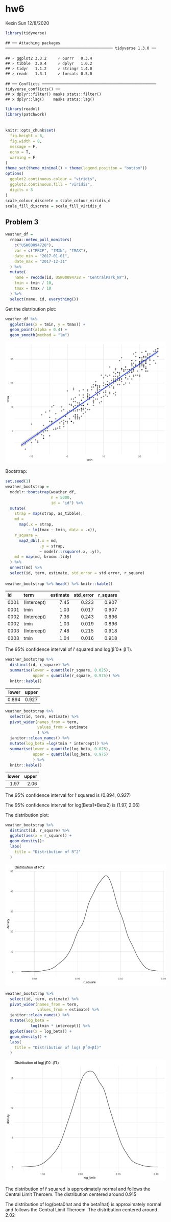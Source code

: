 hw6
================
Kexin Sun
12/8/2020

``` r
library(tidyverse)
```

    ## ── Attaching packages ─────────────────────────────────────────────── tidyverse 1.3.0 ──

    ## ✓ ggplot2 3.3.2     ✓ purrr   0.3.4
    ## ✓ tibble  3.0.4     ✓ dplyr   1.0.2
    ## ✓ tidyr   1.1.2     ✓ stringr 1.4.0
    ## ✓ readr   1.3.1     ✓ forcats 0.5.0

    ## ── Conflicts ────────────────────────────────────────────────── tidyverse_conflicts() ──
    ## x dplyr::filter() masks stats::filter()
    ## x dplyr::lag()    masks stats::lag()

``` r
library(readxl)
library(patchwork)


knitr::opts_chunk$set(
  fig.height = 6,
  fig.width = 8,
  message = F,
  echo = T,
  warning = F
)
theme_set(theme_minimal() + theme(legend.position = "bottom"))
options(
  ggplot2.continuous.colour = "viridis",
  ggplot2.continuous.fill = "viridis",
  digits = 3
)
scale_colour_discrete = scale_colour_viridis_d
scale_fill_discrete = scale_fill_viridis_d
```

## Problem 3

``` r
weather_df =
  rnoaa::meteo_pull_monitors(
    c("USW00094728"),
    var = c("PRCP", "TMIN", "TMAX"),
    date_min = "2017-01-01",
    date_max = "2017-12-31"
  ) %>%
  mutate(
    name = recode(id, USW00094728 = "CentralPark_NY"),
    tmin = tmin / 10,
    tmax = tmax / 10
  ) %>%
  select(name, id, everything())
```

Get the distribution plot:

``` r
weather_df %>%
  ggplot(aes(x = tmin, y = tmax)) +
  geom_point(alpha = 0.4) +
  geom_smooth(method = "lm")
```

![](hw6_files/figure-gfm/unnamed-chunk-3-1.png)<!-- -->

Bootstrap:

``` r
set.seed(1)
weather_bootstrap =
  modelr::bootstrap(weather_df,
                    n = 5000,
                    id = "id") %>%
  mutate(
    strap = map(strap, as_tibble),
    md =
      map(.x = strap,
          ~ lm(tmax ~ tmin, data = .x)),
    r_square =
      map2_dbl(.x = md,
               .y = strap,
               ~ modelr::rsquare(.x, .y)),
    md = map(md, broom::tidy)
  ) %>%
  unnest(md) %>%
  select(id, term, estimate, std_error = std.error, r_square)

weather_bootstrap %>% head() %>% knitr::kable()
```

| id   | term        | estimate | std\_error | r\_square |
| :--- | :---------- | -------: | ---------: | --------: |
| 0001 | (Intercept) |     7.45 |      0.223 |     0.907 |
| 0001 | tmin        |     1.03 |      0.017 |     0.907 |
| 0002 | (Intercept) |     7.36 |      0.243 |     0.896 |
| 0002 | tmin        |     1.03 |      0.019 |     0.896 |
| 0003 | (Intercept) |     7.48 |      0.215 |     0.918 |
| 0003 | tmin        |     1.04 |      0.016 |     0.918 |

The 95% confidence interval of r̂ squared and log(β̂ 0∗ β̂ 1).

``` r
weather_bootstrap %>%
  distinct(id, r_square) %>%
  summarise(lower = quantile(r_square, 0.025),
            upper = quantile(r_square, 0.975)) %>%
  knitr::kable()
```

| lower | upper |
| ----: | ----: |
| 0.894 | 0.927 |

``` r
weather_bootstrap %>%
  select(id, term, estimate) %>%
  pivot_wider(names_from = term,
              values_from = estimate
              ) %>%
  janitor::clean_names() %>%
  mutate(log_beta =log(tmin * intercept)) %>%
  summarise(lower = quantile(log_beta, 0.025),
            upper = quantile(log_beta, 0.975)
            ) %>%
  knitr::kable()
```

| lower | upper |
| ----: | ----: |
|  1.97 |  2.06 |

The 95% confidence interval for r̂ squared is (0.894, 0.927)

The 95% confidence interval for log(Beta1\*Beta2) is (1.97, 2.06)

The distribution plot:

``` r
weather_bootstrap %>%
  distinct(id, r_square) %>%
  ggplot(aes(x = r_square)) +
  geom_density()+
  labs(
    title = "Distribution of R^2"
  )
```

![](hw6_files/figure-gfm/unnamed-chunk-5-1.png)<!-- -->

``` r
weather_bootstrap %>%
  select(id, term, estimate) %>%
  pivot_wider(names_from = term,
              values_from = estimate) %>%
  janitor::clean_names() %>%
  mutate(log_beta =
           log(tmin * intercept)) %>%
  ggplot(aes(x = log_beta)) +
  geom_density() +
  labs(
    title = "Distribution of log( β̂ 0∗β̂1)"
  )
```

![](hw6_files/figure-gfm/unnamed-chunk-5-2.png)<!-- -->

The distribution of r̂ squared is approximately normal and follows the
Central Limit Theroem. The distribution centered around 0.915

The distribution of log(beta0hat and the beta1hat) is approximately
normal and follows the Central Limit Theroem. The distribution centered
around 2.02
